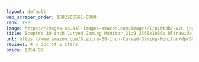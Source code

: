 ```yaml
---
layout: default 
﻿web_scraper_order: 1582906561-6000
rank: #82
image: https://images-na.ssl-images-amazon.com/images/I/81Wt3h7-V2L.jpg
title: Sceptre 30-inch Curved Gaming Monitor 21:9 2560x1080p Ultrawide Ultra Slim HDMI…
url: https://www.amazon.com/Sceptre-30-inch-Curved-Gaming-Monitor/dp/B07TXM7K4T/ref=zg_mw_electronics_82?_encoding=UTF8&psc=1&refRID=ZHM6Y8WS5P854PNNCX7R
reviews: 4.5 out of 5 stars
price: $254.99 
---
```

